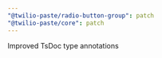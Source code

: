 ```yaml
---
"@twilio-paste/radio-button-group": patch
"@twilio-paste/core": patch
---
```


Improved TsDoc type annotations
